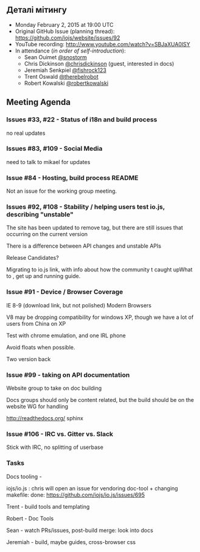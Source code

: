 ## Деталі мітингу

- Monday February 2, 2015 at 19:00 UTC
- Original GitHub Issue (planning thread): https://github.com/iojs/website/issues/92
- YouTube recording: http://www.youtube.com/watch?v=SBJaXUA0lSY
- In attendance (_in order of self-introduction_):
  * Sean Ouimet [@snostorm](https://github.com/snostorm)
  * Chris Dickinson [@chrisdickinson](https://github.com/chrisdickinson) (guest, interested in docs)
  * Jeremiah Senkpiel [@fishrock123](https://github.com/fishrock123)
  * Trent Oswald [@therebelrobot](https://github.com/therebelrobot)
  * Robert Kowalski [@robertkowalski](https://github.com/robertkowalski)

## Meeting Agenda
### Issues #33, #22 - Status of i18n and build process
no real updates
### Issues #83, #109 - Social Media
need to talk to mikael for updates
### Issue #84 - Hosting, build process README
Not an issue for the working group meeting.
### Issues #92, #108 - Stability / helping users test io.js, describing "unstable"
The site has been updated to remove  tag, but there are still issues that occurring on the current version

There is a difference between API changes and unstable APIs

Release Candidates?

Migrating to io.js link, with info about how the community t caught upWhat to , get up and running guide.

### Issue #91 - Device / Browser Coverage
IE 8-9 (download link, but not polished)
Modern Browsers

V8 may be dropping compatibility for windows XP, though we have a lot of users from China on XP

Test with chrome emulation, and one IRL phone

Avoid floats when possible.

Two version back

### Issue #99 - taking on API documentation
Website group to take on doc building

Docs groups should only be content related, but the build should be on the website WG for handling

http://readthedocs.org/
sphinx

### Issue #106 - IRC vs. Gitter vs. Slack

Stick with IRC, no splitting of userbase

### Tasks

Docs tooling -

iojs/io.js : chris will open an issue for vendoring doc-tool + changing makefile: done: https://github.com/iojs/io.js/issues/695

Trent - build tools and templating

Robert - Doc Tools

Sean - watch PRs/issues, post-build merge: look into docs

Jeremiah - build, maybe guides, cross-browser css